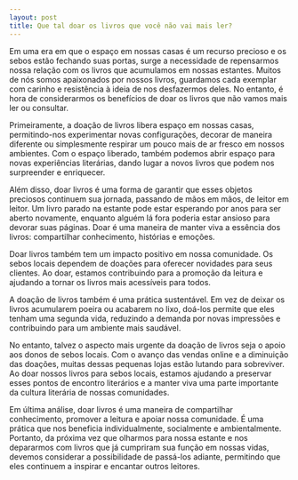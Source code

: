 ```yaml
---
layout: post
title: Que tal doar os livros que você não vai mais ler?
---
```


Em uma era em que o espaço em nossas casas é um recurso precioso e os sebos estão fechando suas portas, surge a necessidade de repensarmos nossa relação com os livros que acumulamos em nossas estantes. Muitos de nós somos apaixonados por nossos livros, guardamos cada exemplar com carinho e resistência à ideia de nos desfazermos deles. No entanto, é hora de considerarmos os benefícios de doar os livros que não vamos mais ler ou consultar.

Primeiramente, a doação de livros libera espaço em nossas casas, permitindo-nos experimentar novas configurações, decorar de maneira diferente ou simplesmente respirar um pouco mais de ar fresco em nossos ambientes. Com o espaço liberado, também podemos abrir espaço para novas experiências literárias, dando lugar a novos livros que podem nos surpreender e enriquecer.

Além disso, doar livros é uma forma de garantir que esses objetos preciosos continuem sua jornada, passando de mãos em mãos, de leitor em leitor. Um livro parado na estante pode estar esperando por anos para ser aberto novamente, enquanto alguém lá fora poderia estar ansioso para devorar suas páginas. Doar é uma maneira de manter viva a essência dos livros: compartilhar conhecimento, histórias e emoções.

Doar livros também tem um impacto positivo em nossa comunidade. Os sebos locais dependem de doações para oferecer novidades para seus clientes. Ao doar, estamos contribuindo para a promoção da leitura e ajudando a tornar os livros mais acessíveis para todos.

A doação de livros também é uma prática sustentável. Em vez de deixar os livros acumularem poeira ou acabarem no lixo, doá-los permite que eles tenham uma segunda vida, reduzindo a demanda por novas impressões e contribuindo para um ambiente mais saudável.

No entanto, talvez o aspecto mais urgente da doação de livros seja o apoio aos donos de sebos locais. Com o avanço das vendas online e a diminuição das doações, muitas dessas pequenas lojas estão lutando para sobreviver. Ao doar nossos livros para sebos locais, estamos ajudando a preservar esses pontos de encontro literários e a manter viva uma parte importante da cultura literária de nossas comunidades.

Em última análise, doar livros é uma maneira de compartilhar conhecimento, promover a leitura e apoiar nossa comunidade. É uma prática que nos beneficia individualmente, socialmente e ambientalmente. Portanto, da próxima vez que olharmos para nossa estante e nos depararmos com livros que já cumpriram sua função em nossas vidas, devemos considerar a possibilidade de passá-los adiante, permitindo que eles continuem a inspirar e encantar outros leitores.
